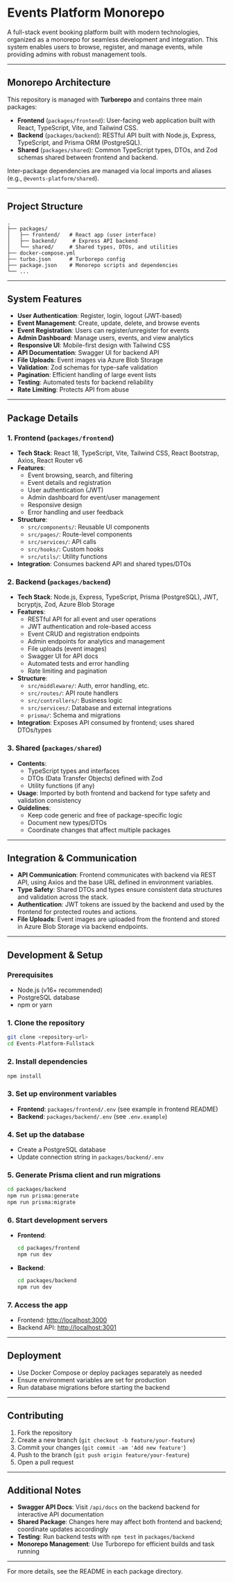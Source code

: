 # Events Platform Monorepo

A full-stack event booking platform built with modern technologies, organized as a monorepo for seamless development and integration. This system enables users to browse, register, and manage events, while providing admins with robust management tools.

---

## Monorepo Architecture

This repository is managed with **Turborepo** and contains three main packages:

- **Frontend** (`packages/frontend`): User-facing web application built with React, TypeScript, Vite, and Tailwind CSS.
- **Backend** (`packages/backend`): RESTful API built with Node.js, Express, TypeScript, and Prisma ORM (PostgreSQL).
- **Shared** (`packages/shared`): Common TypeScript types, DTOs, and Zod schemas shared between frontend and backend.

Inter-package dependencies are managed via local imports and aliases (e.g., `@events-platform/shared`).

---

## Project Structure

```
.
├── packages/
│   ├── frontend/   # React app (user interface)
│   ├── backend/     # Express API backend
│   └── shared/     # Shared types, DTOs, and utilities
├── docker-compose.yml
├── turbo.json      # Turborepo config
├── package.json    # Monorepo scripts and dependencies
└── ...
```

---

## System Features

- **User Authentication**: Register, login, logout (JWT-based)
- **Event Management**: Create, update, delete, and browse events
- **Event Registration**: Users can register/unregister for events
- **Admin Dashboard**: Manage users, events, and view analytics
- **Responsive UI**: Mobile-first design with Tailwind CSS
- **API Documentation**: Swagger UI for backend API
- **File Uploads**: Event images via Azure Blob Storage
- **Validation**: Zod schemas for type-safe validation
- **Pagination**: Efficient handling of large event lists
- **Testing**: Automated tests for backend reliability
- **Rate Limiting**: Protects API from abuse

---

## Package Details

### 1. Frontend (`packages/frontend`)
- **Tech Stack**: React 18, TypeScript, Vite, Tailwind CSS, React Bootstrap, Axios, React Router v6
- **Features**:
  - Event browsing, search, and filtering
  - Event details and registration
  - User authentication (JWT)
  - Admin dashboard for event/user management
  - Responsive design
  - Error handling and user feedback
- **Structure**:
  - `src/components/`: Reusable UI components
  - `src/pages/`: Route-level components
  - `src/services/`: API calls
  - `src/hooks/`: Custom hooks
  - `src/utils/`: Utility functions
- **Integration**: Consumes backend API and shared types/DTOs

### 2. Backend (`packages/backend`)
- **Tech Stack**: Node.js, Express, TypeScript, Prisma (PostgreSQL), JWT, bcryptjs, Zod, Azure Blob Storage
- **Features**:
  - RESTful API for all event and user operations
  - JWT authentication and role-based access
  - Event CRUD and registration endpoints
  - Admin endpoints for analytics and management
  - File uploads (event images)
  - Swagger UI for API docs
  - Automated tests and error handling
  - Rate limiting and pagination
- **Structure**:
  - `src/middleware/`: Auth, error handling, etc.
  - `src/routes/`: API route handlers
  - `src/controllers/`: Business logic
  - `src/services/`: Database and external integrations
  - `prisma/`: Schema and migrations
- **Integration**: Exposes API consumed by frontend; uses shared DTOs/types

### 3. Shared (`packages/shared`)
- **Contents**:
  - TypeScript types and interfaces
  - DTOs (Data Transfer Objects) defined with Zod
  - Utility functions (if any)
- **Usage**: Imported by both frontend and backend for type safety and validation consistency
- **Guidelines**:
  - Keep code generic and free of package-specific logic
  - Document new types/DTOs
  - Coordinate changes that affect multiple packages

---

## Integration & Communication

- **API Communication**: Frontend communicates with backend via REST API, using Axios and the base URL defined in environment variables.
- **Type Safety**: Shared DTOs and types ensure consistent data structures and validation across the stack.
- **Authentication**: JWT tokens are issued by the backend and used by the frontend for protected routes and actions.
- **File Uploads**: Event images are uploaded from the frontend and stored in Azure Blob Storage via backend endpoints.

---

## Development & Setup

### Prerequisites
- Node.js (v16+ recommended)
- PostgreSQL database
- npm or yarn

### 1. Clone the repository
```sh
git clone <repository-url>
cd Events-Platform-Fullstack
```

### 2. Install dependencies
```sh
npm install
```

### 3. Set up environment variables
- **Frontend**: `packages/frontend/.env` (see example in frontend README)
- **Backend**: `packages/backend/.env` (see `.env.example`)

### 4. Set up the database
- Create a PostgreSQL database
- Update connection string in `packages/backend/.env`

### 5. Generate Prisma client and run migrations
```sh
cd packages/backend
npm run prisma:generate
npm run prisma:migrate
```

### 6. Start development servers
- **Frontend**:
  ```sh
  cd packages/frontend
  npm run dev
  ```
- **Backend**:
  ```sh
  cd packages/backend
  npm run dev
  ```

### 7. Access the app
- Frontend: [http://localhost:3000](http://localhost:3000)
- Backend API: [http://localhost:3001](http://localhost:3001)

---

## Deployment
- Use Docker Compose or deploy packages separately as needed
- Ensure environment variables are set for production
- Run database migrations before starting the backend

---

## Contributing
1. Fork the repository
2. Create a new branch (`git checkout -b feature/your-feature`)
3. Commit your changes (`git commit -am 'Add new feature'`)
4. Push to the branch (`git push origin feature/your-feature`)
5. Open a pull request

---

## Additional Notes
- **Swagger API Docs**: Visit `/api/docs` on the backend backend for interactive API documentation
- **Shared Package**: Changes here may affect both frontend and backend; coordinate updates accordingly
- **Testing**: Run backend tests with `npm test` in `packages/backend`
- **Monorepo Management**: Use Turborepo for efficient builds and task running

---

For more details, see the README in each package directory.